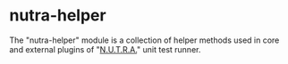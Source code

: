 # nutra-helper
The "nutra-helper" module is a collection of helper methods used in core and external plugins of "[N.U.T.R.A.](https://github.com/m-a-r-c-e-l-i-n-o/nutra)" unit test runner.
